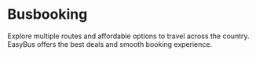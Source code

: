# Busbooking
Explore multiple routes and affordable options to travel across the country. EasyBus offers the best deals and smooth booking experience.
